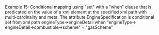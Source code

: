 Example 15:
Conditional mapping using "set" with a "when" clause that is predicated on the value of a xml element at the specified
xml path with multi-cardinality and meta.
The attribute EngineSpecification is conditional set from xml path engineType->engineDetail when  "engineType->
engineDetail->combustible->scheme" = "gasScheme"